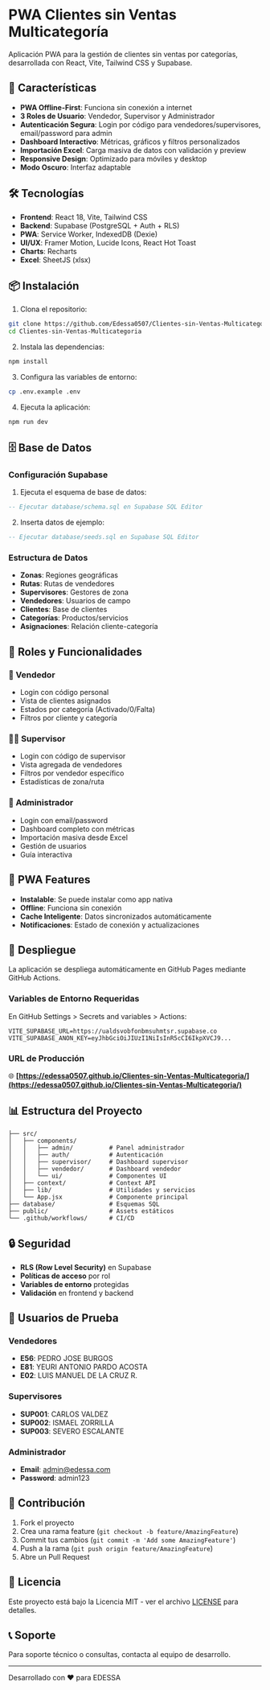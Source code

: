 # PWA Clientes sin Ventas Multicategoría

Aplicación PWA para la gestión de clientes sin ventas por categorías, desarrollada con React, Vite, Tailwind CSS y Supabase.

## 🚀 Características

- **PWA Offline-First**: Funciona sin conexión a internet
- **3 Roles de Usuario**: Vendedor, Supervisor y Administrador
- **Autenticación Segura**: Login por código para vendedores/supervisores, email/password para admin
- **Dashboard Interactivo**: Métricas, gráficos y filtros personalizados
- **Importación Excel**: Carga masiva de datos con validación y preview
- **Responsive Design**: Optimizado para móviles y desktop
- **Modo Oscuro**: Interfaz adaptable

## 🛠️ Tecnologías

- **Frontend**: React 18, Vite, Tailwind CSS
- **Backend**: Supabase (PostgreSQL + Auth + RLS)
- **PWA**: Service Worker, IndexedDB (Dexie)
- **UI/UX**: Framer Motion, Lucide Icons, React Hot Toast
- **Charts**: Recharts
- **Excel**: SheetJS (xlsx)

## 📦 Instalación

1. Clona el repositorio:
```bash
git clone https://github.com/Edessa0507/Clientes-sin-Ventas-Multicategoria.git
cd Clientes-sin-Ventas-Multicategoria
```

2. Instala las dependencias:
```bash
npm install
```

3. Configura las variables de entorno:
```bash
cp .env.example .env
```

4. Ejecuta la aplicación:
```bash
npm run dev
```

## 🗄️ Base de Datos

### Configuración Supabase

1. Ejecuta el esquema de base de datos:
```sql
-- Ejecutar database/schema.sql en Supabase SQL Editor
```

2. Inserta datos de ejemplo:
```sql
-- Ejecutar database/seeds.sql en Supabase SQL Editor
```

### Estructura de Datos

- **Zonas**: Regiones geográficas
- **Rutas**: Rutas de vendedores
- **Supervisores**: Gestores de zona
- **Vendedores**: Usuarios de campo
- **Clientes**: Base de clientes
- **Categorías**: Productos/servicios
- **Asignaciones**: Relación cliente-categoría

## 👥 Roles y Funcionalidades

### 🛒 Vendedor
- Login con código personal
- Vista de clientes asignados
- Estados por categoría (Activado/0/Falta)
- Filtros por cliente y categoría

### 👨‍💼 Supervisor
- Login con código de supervisor
- Vista agregada de vendedores
- Filtros por vendedor específico
- Estadísticas de zona/ruta

### 🔧 Administrador
- Login con email/password
- Dashboard completo con métricas
- Importación masiva desde Excel
- Gestión de usuarios
- Guía interactiva

## 📱 PWA Features

- **Instalable**: Se puede instalar como app nativa
- **Offline**: Funciona sin conexión
- **Cache Inteligente**: Datos sincronizados automáticamente
- **Notificaciones**: Estado de conexión y actualizaciones

## 🚀 Despliegue

La aplicación se despliega automáticamente en GitHub Pages mediante GitHub Actions.

### Variables de Entorno Requeridas

En GitHub Settings > Secrets and variables > Actions:

```
VITE_SUPABASE_URL=https://ualdsvobfonbmsuhmtsr.supabase.co
VITE_SUPABASE_ANON_KEY=eyJhbGciOiJIUzI1NiIsInR5cCI6IkpXVCJ9...
```

### URL de Producción

🌐 **[https://edessa0507.github.io/Clientes-sin-Ventas-Multicategoria/](https://edessa0507.github.io/Clientes-sin-Ventas-Multicategoria/)**

## 📊 Estructura del Proyecto

```
├── src/
│   ├── components/
│   │   ├── admin/          # Panel administrador
│   │   ├── auth/           # Autenticación
│   │   ├── supervisor/     # Dashboard supervisor
│   │   ├── vendedor/       # Dashboard vendedor
│   │   └── ui/             # Componentes UI
│   ├── context/            # Context API
│   ├── lib/                # Utilidades y servicios
│   └── App.jsx             # Componente principal
├── database/               # Esquemas SQL
├── public/                 # Assets estáticos
└── .github/workflows/      # CI/CD
```

## 🔒 Seguridad

- **RLS (Row Level Security)** en Supabase
- **Políticas de acceso** por rol
- **Variables de entorno** protegidas
- **Validación** en frontend y backend

## 📝 Usuarios de Prueba

### Vendedores
- **E56**: PEDRO JOSE BURGOS
- **E81**: YEURI ANTONIO PARDO ACOSTA
- **E02**: LUIS MANUEL DE LA CRUZ R.

### Supervisores
- **SUP001**: CARLOS VALDEZ
- **SUP002**: ISMAEL ZORRILLA
- **SUP003**: SEVERO ESCALANTE

### Administrador
- **Email**: admin@edessa.com
- **Password**: admin123

## 🤝 Contribución

1. Fork el proyecto
2. Crea una rama feature (`git checkout -b feature/AmazingFeature`)
3. Commit tus cambios (`git commit -m 'Add some AmazingFeature'`)
4. Push a la rama (`git push origin feature/AmazingFeature`)
5. Abre un Pull Request

## 📄 Licencia

Este proyecto está bajo la Licencia MIT - ver el archivo [LICENSE](LICENSE) para detalles.

## 📞 Soporte

Para soporte técnico o consultas, contacta al equipo de desarrollo.

---

Desarrollado con ❤️ para EDESSA
